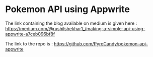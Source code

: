 # Pokemon API using Appwrite

The link containing the blog available on medium is given here : 
https://medium.com/@rushilshekhar1_/making-a-simple-api-using-appwrite-a7ceb096bf8f

The link to the repo is : 
https://github.com/PyroCandy/pokemon-api-appwrite
